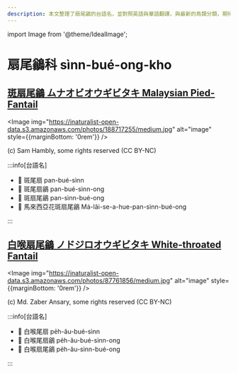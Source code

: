 ```yaml
---
description: 本文整理了扇尾鶲的台語名，並對照英語與華語翻譯，與最新的鳥類分類，期待能夠供未來的台語鳥類圖鑑當作參考
---
```


import Image from '@theme/IdealImage';

# 扇尾鶲科 sìnn-bué-ong-kho

## [斑扇尾鶲 ムナオビオウギビタキ Malaysian Pied-Fantail](https://ebird.org/species/piefan1)

<Image img="https://inaturalist-open-data.s3.amazonaws.com/photos/188717255/medium.jpg" alt="image" style={{marginBottom: '0rem'}} />

<p className="image-caption">
(c) Sam Hambly, some rights reserved (CC BY-NC)
</p>

:::info[台語名]

- 🎯 斑尾扇 pan-bué-sìnn
- 🎯 斑尾扇鶲 pan-bué-sìnn-ong
- 🎯 斑扇尾鶲 pan-sìnn-bué-ong
- 🎯 馬來西亞花斑扇尾鶲 Má-lâi-se-a-hue-pan-sìnn-bué-ong

:::

## [白喉扇尾鶲 ノドジロオウギビタキ White-throated Fantail](https://ebird.org/species/whtfan1)

<Image img="https://inaturalist-open-data.s3.amazonaws.com/photos/87761856/medium.jpg" alt="image" style={{marginBottom: '0rem'}} />

<p className="image-caption">
(c) Md. Zaber Ansary, some rights reserved (CC BY-NC)
</p>

:::info[台語名]

- 🎯 白喉尾扇 pe̍h-âu-bué-sìnn
- 🎯 白喉尾扇鶲 pe̍h-âu-bué-sìnn-ong
- 🎯 白喉扇尾鶲 pe̍h-âu-sìnn-bué-ong

:::
